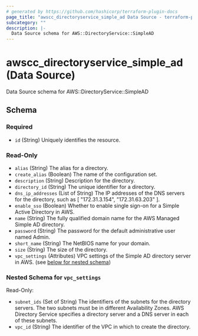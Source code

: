 ```yaml
---
# generated by https://github.com/hashicorp/terraform-plugin-docs
page_title: "awscc_directoryservice_simple_ad Data Source - terraform-provider-awscc"
subcategory: ""
description: |-
  Data Source schema for AWS::DirectoryService::SimpleAD
---
```


# awscc_directoryservice_simple_ad (Data Source)

Data Source schema for AWS::DirectoryService::SimpleAD



<!-- schema generated by tfplugindocs -->
## Schema

### Required

- `id` (String) Uniquely identifies the resource.

### Read-Only

- `alias` (String) The alias for a directory.
- `create_alias` (Boolean) The name of the configuration set.
- `description` (String) Description for the directory.
- `directory_id` (String) The unique identifier for a directory.
- `dns_ip_addresses` (List of String) The IP addresses of the DNS servers for the directory, such as [ "172.31.3.154", "172.31.63.203" ].
- `enable_sso` (Boolean) Whether to enable single sign-on for a Simple Active Directory in AWS.
- `name` (String) The fully qualified domain name for the AWS Managed Simple AD directory.
- `password` (String) The password for the default administrative user named Admin.
- `short_name` (String) The NetBIOS name for your domain.
- `size` (String) The size of the directory.
- `vpc_settings` (Attributes) VPC settings of the Simple AD directory server in AWS. (see [below for nested schema](#nestedatt--vpc_settings))

<a id="nestedatt--vpc_settings"></a>
### Nested Schema for `vpc_settings`

Read-Only:

- `subnet_ids` (Set of String) The identifiers of the subnets for the directory servers. The two subnets must be in different Availability Zones. AWS Directory Service specifies a directory server and a DNS server in each of these subnets.
- `vpc_id` (String) The identifier of the VPC in which to create the directory.


